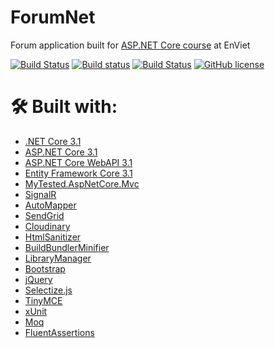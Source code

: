 # ForumNet

<p>Forum application built for <a href="https://softuni.bg/trainings/2796/asp-net-core-february-2020">ASP.NET Core course</a> at EnViet</p>

[![Build Status](https://dev.azure.com/Tsenkow/ForumNet/_apis/build/status/ForumNet-Azure%20Web%20App%20for%20ASP.NET-CI?branchName=master)](https://dev.azure.com/Tsenkow/ForumNet/_build/latest?definitionId=4&branchName=master) [![Build status](https://ci.appveyor.com/api/projects/status/y8re5a60joksloym?svg=true)](https://ci.appveyor.com/project/kalintsenkov/forumnet) [![Build Status](https://travis-ci.org/kalintsenkov/ForumNet.svg?branch=master)](https://travis-ci.org/kalintsenkov/ForumNet) [![GitHub license](https://img.shields.io/github/license/kalintsenkov/ForumNet?color=brightgreen)](https://github.com/kalintsenkov/ForumNet/blob/master/LICENSE)
# 🛠 Built with:
* [.NET Core 3.1](https://github.com/dotnet/core)
* [ASP.NET Core 3.1](https://github.com/dotnet/aspnetcore)
* [ASP.NET Core WebAPI 3.1](https://github.com/dotnet/aspnetcore)
* [Entity Framework Core 3.1](https://github.com/dotnet/efcore)
* [MyTested.AspNetCore.Mvc](https://github.com/ivaylokenov/MyTested.AspNetCore.Mvc)
* [SignalR](https://github.com/SignalR/SignalR)
* [AutoMapper](https://github.com/AutoMapper/AutoMapper)
* [SendGrid](https://github.com/sendgrid)
* [Cloudinary](https://github.com/cloudinary/CloudinaryDotNet)
* [HtmlSanitizer](https://github.com/mganss/HtmlSanitizer)
* [BuildBundlerMinifier](https://github.com/madskristensen/BundlerMinifier)
* [LibraryManager](https://github.com/aspnet/LibraryManager)
* [Bootstrap](https://github.com/twbs/bootstrap)
* [jQuery](https://github.com/jquery/jquery)
* [Selectize.js](https://github.com/selectize/selectize.js)
* [TinyMCE](https://github.com/tinymce/)
* [xUnit](https://github.com/xunit/xunit)
* [Moq](https://github.com/moq/moq)
* [FluentAssertions](https://github.com/fluentassertions/fluentassertions)


